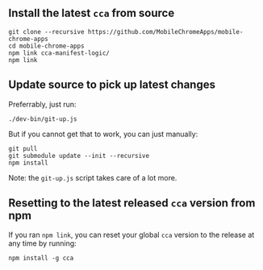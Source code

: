 ## Install the latest `cca` from source

```
git clone --recursive https://github.com/MobileChromeApps/mobile-chrome-apps
cd mobile-chrome-apps
npm link cca-manifest-logic/
npm link
```

## Update source to pick up latest changes

Preferrably, just run:

```
./dev-bin/git-up.js
```

But if you cannot get that to work, you can just manually:

```
git pull
git submodule update --init --recursive
npm install
```

Note: the `git-up.js` script takes care of a lot more.

## Resetting to the latest released `cca` version from npm

If you ran `npm link`, you can reset your global `cca` version to the release at any time by running:

```
npm install -g cca
```

